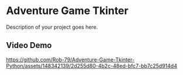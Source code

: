 # Adventure Game Tkinter

Description of your project goes here.

## Video Demo


https://github.com/Rob-79/Adventure-Game-Tkinter-Python/assets/148342139/2d255d80-4b2c-48ed-bfc7-bb7c25d914d4

